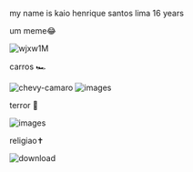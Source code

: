 my name is kaio henrique santos lima 16 years 

 um meme😂
 
![wjxw1M](https://github.com/user-attachments/assets/be11191a-9396-41a2-99cd-df29226dbebb)

carros 🏎

![chevy-camaro](https://github.com/user-attachments/assets/be1b10d9-ce11-48d4-b4de-54dd42bfefc7)
![images](https://github.com/user-attachments/assets/0d553c40-111d-426d-a44f-13298d448f14)

 terror 🤡
 
![images](https://github.com/user-attachments/assets/91bb5df8-449e-4f93-ac84-525c370744a9)


religiao✝️

![download](https://github.com/user-attachments/assets/29e11d42-8004-4421-9854-2c520ca02cce)
